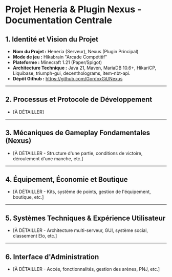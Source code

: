 # Projet Heneria & Plugin Nexus - Documentation Centrale

## 1. Identité et Vision du Projet
- **Nom du Projet :** Heneria (Serveur), Nexus (Plugin Principal)
- **Mode de jeu :** Hikabrain "Arcade Compétitif"
- **Plateforme :** Minecraft 1.21 (Paper/Spigot)
- **Architecture Technique :** Java 21, Maven, MariaDB 10.6+, HikariCP, Liquibase, triumph-gui, decentholograms, item-nbt-api.
- **Dépôt Github :** https://github.com/GordoxGit/Nexus

---

## 2. Processus et Protocole de Développement
* [À DÉTAILLER]

---

## 3. Mécaniques de Gameplay Fondamentales (Nexus)
* [À DÉTAILLER - Structure d'une partie, conditions de victoire, déroulement d'une manche, etc.]

---

## 4. Équipement, Économie et Boutique
* [À DÉTAILLER - Kits, système de points, gestion de l'équipement, boutique, etc.]

---

## 5. Systèmes Techniques & Expérience Utilisateur
* [À DÉTAILLER - Architecture multi-serveur, GUI, système social, classement Elo, etc.]

---

## 6. Interface d'Administration
* [À DÉTAILLER - Accès, fonctionnalités, gestion des arènes, PNJ, etc.]
